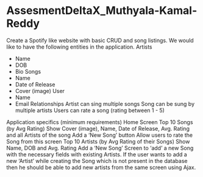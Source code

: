 # AssesmentDeltaX_Muthyala-Kamal-Reddy
Create a Spotify like website with basic CRUD and song listings.
We would like to have the following entities in the application.
Artists
 - Name
 - DOB
 - Bio
Songs
 - Name
 - Date of Release
 - Cover (image)
User
 - Name
 - Email
Relationships
Artist can sing multiple songs
Song can be sung by multiple artists
Users can rate a song (rating between 1 - 5)


Application specifics (minimum requirements)
Home Screen
Top 10 Songs (by Avg Rating)
Show Cover (image), Name, Date of Release, Avg. Rating and all Artists of the song
Add a ‘New Song’ button
Allow users to rate the Song from this screen
Top 10 Artists (by Avg Rating of their Songs)
Show Name, DOB and Avg. Rating
Add a ‘New Song’
Screen to ‘add’ a new Song with the necessary fields with existing Artists. If the user wants to add a new ‘Artist’ while creating the Song which is not present in the database then he should be able to add new artists from the same screen using Ajax.

